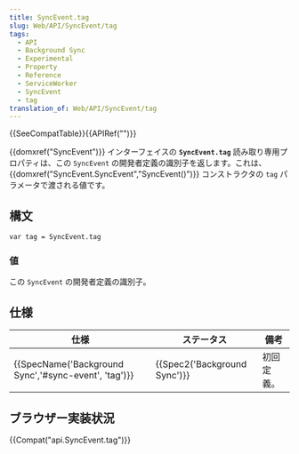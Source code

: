```yaml
---
title: SyncEvent.tag
slug: Web/API/SyncEvent/tag
tags:
  - API
  - Background Sync
  - Experimental
  - Property
  - Reference
  - ServiceWorker
  - SyncEvent
  - tag
translation_of: Web/API/SyncEvent/tag
---
```

{{SeeCompatTable}}{{APIRef("")}}

{{domxref("SyncEvent")}} インターフェイスの **`SyncEvent.tag`** 読み取り専用プロパティは、この `SyncEvent` の開発者定義の識別子を返します。これは、 {{domxref("SyncEvent.SyncEvent","SyncEvent()")}} コンストラクタの `tag` パラメータで渡される値です。

## 構文

    var tag = SyncEvent.tag

### 値

この `SyncEvent` の開発者定義の識別子。

## 仕様

| 仕様                                                                 | ステータス                           | 備考       |
| -------------------------------------------------------------------- | ------------------------------------ | ---------- |
| {{SpecName('Background Sync','#sync-event', 'tag')}} | {{Spec2('Background Sync')}} | 初回定義。 |

## ブラウザー実装状況

{{Compat("api.SyncEvent.tag")}}
